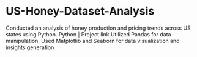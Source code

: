 # US-Honey-Dataset-Analysis
Conducted an analysis of honey production and pricing trends across US states using Python. Python | Project link Utilized Pandas for data manipulation. Used Matplotlib and Seaborn for data visualization and insights generation

